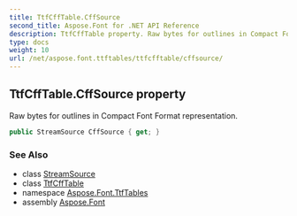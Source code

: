 ```yaml
---
title: TtfCffTable.CffSource
second_title: Aspose.Font for .NET API Reference
description: TtfCffTable property. Raw bytes for outlines in Compact Font Format representation
type: docs
weight: 10
url: /net/aspose.font.ttftables/ttfcfftable/cffsource/
---
```

## TtfCffTable.CffSource property

Raw bytes for outlines in Compact Font Format representation.

```csharp
public StreamSource CffSource { get; }
```

### See Also

* class [StreamSource](../../../aspose.font.sources/streamsource/)
* class [TtfCffTable](../)
* namespace [Aspose.Font.TtfTables](../../ttfcfftable/)
* assembly [Aspose.Font](../../../)


